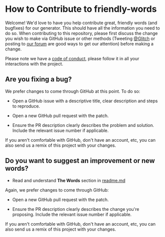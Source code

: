 How to Contribute to friendly-words
================
Welcome! We'd love to have you help contribute great, friendly words (and bugfixes) for our generator. This should have all the information you need to do so. When contributing to this repository, please first discuss the change you wish to make via GitHub issue or other methods (Tweeting [@Glitch](https://twitter.com/glitch) or posting to [our forum](https://support.glitch.com/) are good ways to get our attention) before making a change.

Please note we have a [code of conduct](https://glitch.com/edit/#!/friendly-words?path=code_of_conduct.md), please follow it in all your interactions with the project.

Are you fixing a bug?
----------------
We prefer changes to come through GitHub at this point. To do so:
- Open a GitHub issue with a descriptive title, clear description and steps to reproduce.

- Open a new GitHub pull request with the patch.

- Ensure the PR description clearly describes the problem and solution. Include the relevant issue number if applicable.

If you aren't comfortable with GitHub, don't have an account, etc, you can also send us a remix of this project with your changes.

Do you want to suggest an improvement or new words?
----------------
- Read and understand __The Words__ section in [readme.md](https://glitch.com/edit/#!/friendly-words?path=README.md:44:0)

Again, we prefer changes to come through GitHub:
- Open a new GitHub pull request with the patch.

- Ensure the PR description clearly describes the change you're proposing. Include the relevant issue number if applicable.

If you aren't comfortable with GitHub, don't have an account, etc, you can also send us a remix of this project with your changes.
